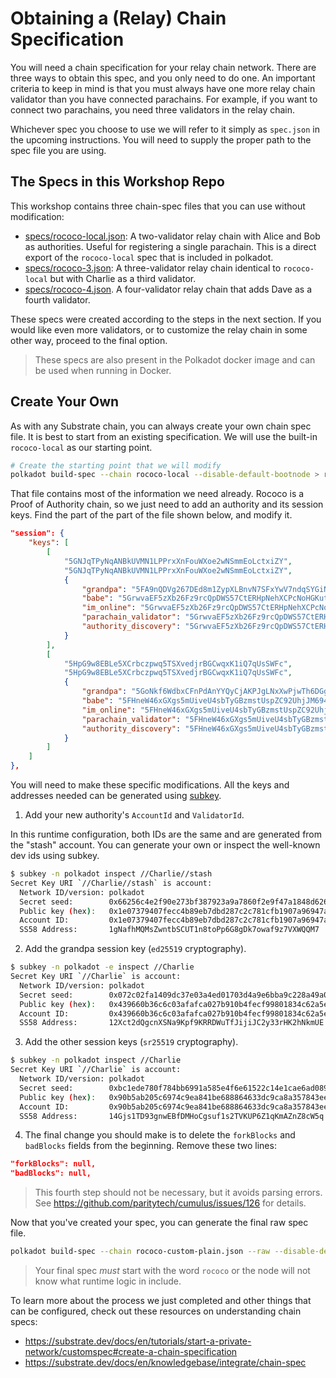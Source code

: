 # Obtaining a (Relay) Chain Specification

You will need a chain specification for your relay chain network. There are three ways to obtain this spec, and you only
need to do one. An important criteria to keep in mind is that you must always have one more relay chain validator than
you have connected parachains. For example, if you want to connect two parachains, you need three validators in the
relay chain.

Whichever spec you choose to use we will refer to it simply as `spec.json` in the upcoming instructions. You will need
to supply the proper path to the spec file you are using.

## The Specs in this Workshop Repo

This workshop contains three chain-spec files that you can use without modification:

<!-- for some reason these links can't be markdown. See https://github.com/substrate-developer-hub/cumulus-workshop/issues/16 -->

- <a href="specs/rococo-local.json" download>specs/rococo-local.json</a>: A two-validator relay chain with Alice and Bob as authorities.
  Useful for registering a single parachain. This is a direct export of the `rococo-local` spec that is included in
  polkadot.
- <a href="specs/rococo-3.json" download>specs/rococo-3.json</a>: A three-validator relay chain identical to `rococo-local` but with
  Charlie as a third validator.
- <a href="specs/rococo-4.json" download>specs/rococo-4.json</a>. A four-validator relay chain that adds Dave as a fourth validator.

These specs were created according to the steps in the next section. If you would like even more validators, or to
customize the relay chain in some other way, proceed to the final option.

> These specs are also present in the Polkadot docker image and can be used when running in Docker.

## Create Your Own

As with any Substrate chain, you can always create your own chain spec file. It is best to start from an existing
specification. We will use the built-in `rococo-local` as our starting point.

```bash
# Create the starting point that we will modify
polkadot build-spec --chain rococo-local --disable-default-bootnode > rococo-custom-plain.json
```

That file contains most of the information we need already. Rococo is a Proof of Authority chain, so we just need to add
an authority and its session keys. Find the part of the part of the file shown below, and modify it.

```json
"session": {
	"keys": [
		[
			"5GNJqTPyNqANBkUVMN1LPPrxXnFouWXoe2wNSmmEoLctxiZY",
			"5GNJqTPyNqANBkUVMN1LPPrxXnFouWXoe2wNSmmEoLctxiZY",
			{
				"grandpa": "5FA9nQDVg267DEd8m1ZypXLBnvN7SFxYwV7ndqSYGiN9TTpu",
				"babe": "5GrwvaEF5zXb26Fz9rcQpDWS57CtERHpNehXCPcNoHGKutQY",
				"im_online": "5GrwvaEF5zXb26Fz9rcQpDWS57CtERHpNehXCPcNoHGKutQY",
				"parachain_validator": "5GrwvaEF5zXb26Fz9rcQpDWS57CtERHpNehXCPcNoHGKutQY",
				"authority_discovery": "5GrwvaEF5zXb26Fz9rcQpDWS57CtERHpNehXCPcNoHGKutQY"
			}
		],
		[
			"5HpG9w8EBLe5XCrbczpwq5TSXvedjrBGCwqxK1iQ7qUsSWFc",
			"5HpG9w8EBLe5XCrbczpwq5TSXvedjrBGCwqxK1iQ7qUsSWFc",
			{
				"grandpa": "5GoNkf6WdbxCFnPdAnYYQyCjAKPJgLNxXwPjwTh6DGg6gN3E",
				"babe": "5FHneW46xGXgs5mUiveU4sbTyGBzmstUspZC92UhjJM694ty",
				"im_online": "5FHneW46xGXgs5mUiveU4sbTyGBzmstUspZC92UhjJM694ty",
				"parachain_validator": "5FHneW46xGXgs5mUiveU4sbTyGBzmstUspZC92UhjJM694ty",
				"authority_discovery": "5FHneW46xGXgs5mUiveU4sbTyGBzmstUspZC92UhjJM694ty"
			}
		]
	]
},
```

You will need to make these specific modifications. All the keys and addresses needed can be generated using
[subkey](https://substrate.dev/docs/en/knowledgebase/integrate/subkey).

1. Add your new authority's `AccountId` and `ValidatorId`.

In this runtime configuration, both IDs are the same and are generated from the "stash" account. You can generate your
own or inspect the well-known dev ids using subkey.

```bash
$ subkey -n polkadot inspect //Charlie//stash
Secret Key URI `//Charlie//stash` is account:
  Network ID/version: polkadot
  Secret seed:        0x66256c4e2f90e273bf387923a9a7860f2e9f47a1848d6263de512f7fb110fc08
  Public key (hex):   0x1e07379407fecc4b89eb7dbd287c2c781cfb1907a96947a3eb18e4f8e7198625
  Account ID:         0x1e07379407fecc4b89eb7dbd287c2c781cfb1907a96947a3eb18e4f8e7198625
  SS58 Address:       1gNafhMQMsZwntbSCUT1n8toPp6G8gDk7owaf9z7VXWQQM7
```

2. Add the grandpa session key (`ed25519` cryptography).

```bash
$ subkey -n polkadot -e inspect //Charlie
Secret Key URI `//Charlie` is account:
  Network ID/version: polkadot
  Secret seed:        0x072c02fa1409dc37e03a4ed01703d4a9e6bba9c228a49a00366e9630a97cba7c
  Public key (hex):   0x439660b36c6c03afafca027b910b4fecf99801834c62a5e6006f27d978de234f
  Account ID:         0x439660b36c6c03afafca027b910b4fecf99801834c62a5e6006f27d978de234f
  SS58 Address:       12Xct2dQgcnXSNa9Kpf9KRRDWuTfJijiJC2y33rHK2hNkmUE
```

3. Add the other session keys (`sr25519` cryptography).

```bash
$ subkey -n polkadot inspect //Charlie
Secret Key URI `//Charlie` is account:
  Network ID/version: polkadot
  Secret seed:        0xbc1ede780f784bb6991a585e4f6e61522c14e1cae6ad0895fb57b9a205a8f938
  Public key (hex):   0x90b5ab205c6974c9ea841be688864633dc9ca8a357843eeacf2314649965fe22
  Account ID:         0x90b5ab205c6974c9ea841be688864633dc9ca8a357843eeacf2314649965fe22
  SS58 Address:       14Gjs1TD93gnwEBfDMHoCgsuf1s2TVKUP6Z1qKmAZnZ8cW5q
```

4. The final change you should make is to delete the `forkBlocks` and `badBlocks` fields from the beginning. Remove
   these two lines:

```json
"forkBlocks": null,
"badBlocks": null,
```

> This fourth step should not be necessary, but it avoids parsing errors. See
> https://github.com/paritytech/cumulus/issues/126 for details.

Now that you've created your spec, you can generate the final raw spec file.

```bash
polkadot build-spec --chain rococo-custom-plain.json --raw --disable-default-bootnode > rococo-custom.json
```

> Your final spec _must_ start with the word `rococo` or the node will not know what runtime logic in include.

To learn more about the process we just completed and other things that can be configured, check out these resources on
understanding chain specs:

- https://substrate.dev/docs/en/tutorials/start-a-private-network/customspec#create-a-chain-specification
- https://substrate.dev/docs/en/knowledgebase/integrate/chain-spec
